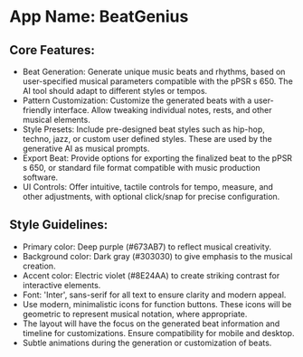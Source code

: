 # **App Name**: BeatGenius

## Core Features:

- Beat Generation: Generate unique music beats and rhythms, based on user-specified musical parameters compatible with the pPSR s 650. The AI tool should adapt to different styles or tempos.
- Pattern Customization: Customize the generated beats with a user-friendly interface. Allow tweaking individual notes, rests, and other musical elements.
- Style Presets: Include pre-designed beat styles such as hip-hop, techno, jazz, or custom user defined styles. These are used by the generative AI as musical prompts.
- Export Beat: Provide options for exporting the finalized beat to the pPSR s 650, or standard file format compatible with music production software.
- UI Controls: Offer intuitive, tactile controls for tempo, measure, and other adjustments, with optional click/snap for precise configuration.

## Style Guidelines:

- Primary color: Deep purple (#673AB7) to reflect musical creativity.
- Background color: Dark gray (#303030) to give emphasis to the musical creation.
- Accent color: Electric violet (#8E24AA) to create striking contrast for interactive elements.
- Font: 'Inter', sans-serif for all text to ensure clarity and modern appeal.
- Use modern, minimalistic icons for function buttons. These icons will be geometric to represent musical notation, where appropriate.
- The layout will have the focus on the generated beat information and timeline for customizations. Ensure compatibility for mobile and desktop.
- Subtle animations during the generation or customization of beats.